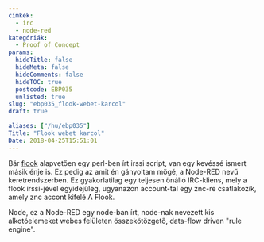 ```yaml
---
címkék:
  - irc
  - node-red
kategóriák:
  - Proof of Concept
params:
  hideTitle: false
  hideMeta: false
  hideComments: false
  hideTOC: true
  postcode: EBP035
  unlisted: true
slug: "ebp035_flook-webet-karcol"
draft: true

aliases: ["/hu/ebp035"]
Title: "Flook webet karcol"
Date: 2018-04-25T15:51:01
---
```

Bár [flook](/flook.html) alapvetően egy perl-ben írt irssi script, van egy kevéssé ismert másik énje is. Ez pedig az amit én gányoltam mögé, a Node-RED nevű keretrendszerben. Ez gyakorlatilag egy teljesen önálló IRC-kliens, mely a flook irssi-jével egyidejűleg, ugyanazon account-tal egy znc-re csatlakozik, amely znc accont kifelé A Flook.

Node, ez a Node-RED egy node-ban írt, node-nak nevezett kis alkotóelemeket webes felületen összekötözgető, data-flow driven "rule engine".


